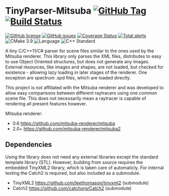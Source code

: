 # TinyParser-Mitsuba [![GitHub Tag](https://img.shields.io/github/tag/PearCoding/TinyParser-Mitsuba.svg)](https://github.com/PearCoding/TinyParser-Mitsuba/releases) [![Build Status](https://travis-ci.com/PearCoding/TinyParser-Mitsuba.svg?branch=master)](https://travis-ci.com/PearCoding/TinyParser-Mitsuba)

[![GitHub license](https://img.shields.io/badge/license-MIT-blue.svg)](https://raw.githubusercontent.com/PearCoding/TinyParser-Mitsuba/master/LICENSE)
[![GitHub issues](https://img.shields.io/github/issues/PearCoding/TinyParser-Mitsuba.svg)](https://github.com/PearCoding/TinyParser-Mitsuba/issues)
[![Coverage Status](https://coveralls.io/repos/github/PearCoding/TinyParser-Mitsuba/badge.svg?branch=master)](https://coveralls.io/github/PearCoding/TinyParser-Mitsuba?branch=master)
[![Total alerts](https://img.shields.io/lgtm/alerts/g/PearCoding/TinyParser-Mitsuba.svg?logo=lgtm&logoWidth=18)](https://lgtm.com/projects/g/PearCoding/TinyParser-Mitsuba/alerts/)
![CMake 3.9](https://img.shields.io/badge/CMake-3.9+-green.svg)
![Language](https://img.shields.io/badge/language-c++-blue.svg)
![C++ Standard](https://img.shields.io/badge/std-c++11-blue.svg)

A tiny C/C++11/C# parser for scene files similar to the ones used by the Mitsuba renderer. This library only parses the XML files, distributes to easy to use Object Oriented structures, but does not generate any images. External resources, like images and shapes, are not loaded, but checked for existence - allowing lazy loading in later stages of the renderer. One exception are spectrum .spd files, which are loaded directly.

This project is not affiliated with the Mitsuba renderer and was developed to allow easy comparisons between different raytracers using one common scene file. This does not necessarily mean a raytracer is capable of rendering all present features however.

Mitsuba renderer:
 - 0.6  <https://github.com/mitsuba-renderer/mitsuba>
 - 2.0+ <https://github.com/mitsuba-renderer/mitsuba2>

## Dependencies

Using the library does not need any external libraries except the standard template library (STL). However, building from source requires the embedded TinyXML2 library, which is taken care of automaticly. For internal testing the Catch2 is required, but also included as a submodule. 

- TinyXML2 <https://github.com/leethomason/tinyxml2> (submodule)
- Catch2 <https://github.com/catchorg/Catch2> (submodule)
